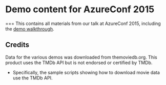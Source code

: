 #  Demo content for AzureConf 2015
===
This contains all materials from our talk at AzureConf 2015, including the [demo walkthrough](demowalkthrough.md).

## Credits
Data for the various demos was downloaded from themoviedb.org.
This product uses the TMDb API but is not endorsed or certified by TMDb.
* Specifically, the sample scripts showing how to download movie data use the TMDb API.
